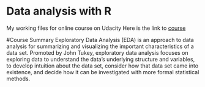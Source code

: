 Data analysis with R
==================

My working files for online course on Udacity
Here is the link to [course](https://www.udacity.com/course/ud651)

#Course Summary
Exploratory Data Analysis (EDA) is an approach to data analysis for summarizing and visualizing the important characteristics of a data set. Promoted by John Tukey, exploratory data analysis focuses on exploring data to understand the data’s underlying structure and variables, to develop intuition about the data set, consider how that data set came into existence, and decide how it can be investigated with more formal statistical methods.
